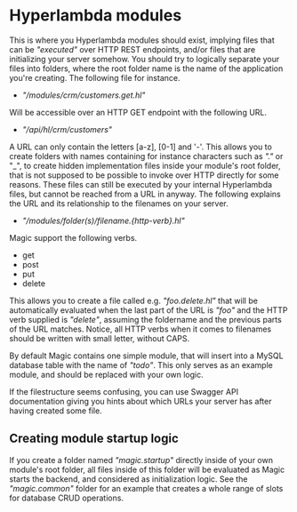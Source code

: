 
# Hyperlambda modules

This is where you Hyperlambda modules should exist, implying files that can be _"executed"_ over HTTP REST
endpoints, and/or files that are initializing your server somehow. You should try to logically separate your
files into folders, where the root folder name is the name of the application you're creating. The following
file for instance.

* _"/modules/crm/customers.get.hl"_

Will be accessible over an HTTP GET endpoint with the following URL.

* _"/api/hl/crm/customers"_

A URL can only contain the letters [a-z], [0-1] and '-'. This allows you to create folders with names
containing for instance characters such as _"."_ or "_", to create hidden implementation files inside
your module's root folder, that is not supposed to be possible to invoke over HTTP directly for some reasons.
These files can still be executed by your internal Hyperlambda files, but cannot be reached from a URL in anyway.
The following explains the URL and its relationship to the filenames on your server.

* _"/modules/folder(s)/filename.{http-verb}.hl"_

Magic support the following verbs.

* get
* post
* put
* delete

This allows you to create a file called e.g. _"foo.delete.hl"_ that will be automatically evaluated when
the last part of the URL is _"foo"_ and the HTTP verb supplied is _"delete"_, assuming the foldername and
the previous parts of the URL matches. Notice, all HTTP verbs when it comes to filenames should be written
with small letter, without CAPS.

By default Magic contains one simple module, that will insert into a MySQL database table with the name
of _"todo"_. This only serves as an example module, and should be replaced with your own logic.

If the filestructure seems confusing, you can use Swagger API documentation giving you hints about which
URLs your server has after having created some file.

## Creating module startup logic

If you create a folder named _"magic.startup"_ directly inside of your own module's root folder, all files
inside of this folder will be evaluated as Magic starts the backend, and considered as initialization logic.
See the _"magic.common"_ folder for an example that creates a whole range of slots for database CRUD operations.

